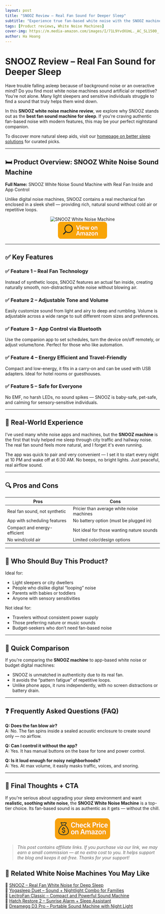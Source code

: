 ```yaml
---
layout: post
title: "SNOOZ Review – Real Fan Sound for Deeper Sleep"
subtitle: "Experience true fan-based white noise with the SNOOZ machine – ideal for deeper, undisturbed sleep."
tags: [Product reviews, White Noise Machines]
cover-img: https://m.media-amazon.com/images/I/71L9YvdXUmL._AC_SL1500_.jpg
author: Ha Hoang
---
```


# SNOOZ Review – Real Fan Sound for Deeper Sleep

Have trouble falling asleep because of background noise or an overactive mind? Do you find most white noise machines sound artificial or repetitive? You're not alone. Many light sleepers and sensitive individuals struggle to find a sound that truly helps them wind down.

In this **SNOOZ white noise machine review**, we explore why SNOOZ stands out as the **best fan sound machine for sleep**. If you're craving authentic fan-based noise with modern features, this may be your perfect nightstand companion.

To discover more natural sleep aids, visit our [homepage on better sleep solutions](/) for curated picks.

---

## 🛏️ Product Overview: SNOOZ White Noise Sound Machine

**Full Name:** SNOOZ White Noise Sound Machine with Real Fan Inside and App Control

Unlike digital noise machines, SNOOZ contains a real mechanical fan enclosed in a sleek shell — providing rich, natural sound without cold air or repetitive loops.

<div style="text-align:center;">
  <img src="https://m.media-amazon.com/images/I/71L9YvdXUmL._AC_SL1500_.jpg" alt="SNOOZ White Noise Machine" style="width:400px; height:auto;"/>
</div>

<div style="text-align:center;">
  <a href="https://www.amazon.com/SNOOZ-White-Noise-Sound-Machine/dp/B076F2JKYC?tag=havan00e-20" target="_blank" rel="nofollow sponsored noopener">
    <img src="/assets/img/view.png" alt="View on Amazon" style="width:160px; height:auto;"/>
  </a>
</div>

---

## ✅ Key Features

### ✅ Feature 1 – Real Fan Technology  
Instead of synthetic loops, SNOOZ features an actual fan inside, creating naturally smooth, non-distracting white noise without blowing air.

### ✅ Feature 2 – Adjustable Tone and Volume  
Easily customize sound from light and airy to deep and rumbling. Volume is adjustable across a wide range to suit different room sizes and preferences.

### ✅ Feature 3 – App Control via Bluetooth  
Use the companion app to set schedules, turn the device on/off remotely, or adjust volume/tone. Perfect for those who like automation.

### ✅ Feature 4 – Energy Efficient and Travel-Friendly  
Compact and low-energy, it fits in a carry-on and can be used with USB adapters. Ideal for hotel rooms or guesthouses.

### ✅ Feature 5 – Safe for Everyone  
No EMF, no harsh LEDs, no sound spikes — SNOOZ is baby-safe, pet-safe, and calming for sensory-sensitive individuals.

---

## 💬 Real-World Experience

I’ve used many white noise apps and machines, but the **SNOOZ machine** is the first that truly helped me sleep through city traffic and hallway noise. The real fan sound feels more natural, and I forget it's even running.

The app was quick to pair and very convenient — I set it to start every night at 10 PM and wake off at 6:30 AM. No beeps, no bright lights. Just peaceful, real airflow sound.

---

## 🔍 Pros and Cons

| Pros | Cons |
|------|------|
| Real fan sound, not synthetic | Pricier than average white noise machines |
| App with scheduling features | No battery option (must be plugged in) |
| Compact and energy-efficient | Not ideal for those wanting nature sounds |
| No wind/cold air | Limited color/design options |

---

## 👥 Who Should Buy This Product?

Ideal for:

- Light sleepers or city dwellers  
- People who dislike digital “looping” noise  
- Parents with babies or toddlers  
- Anyone with sensory sensitivities

Not ideal for:

- Travelers without consistent power supply  
- Those preferring nature or music sounds  
- Budget-seekers who don’t need fan-based noise

---

## 🔄 Quick Comparison

If you're comparing the **SNOOZ machine** to app-based white noise or budget digital machines:  
- SNOOZ is unmatched in authenticity due to its real fan.  
- It avoids the “pattern fatigue” of repetitive loops.  
- Unlike phone apps, it runs independently, with no screen distractions or battery drain.

---

## ❓ Frequently Asked Questions (FAQ)

**Q: Does the fan blow air?**  
A: No. The fan spins inside a sealed acoustic enclosure to create sound only — no airflow.

**Q: Can I control it without the app?**  
A: Yes. It has manual buttons on the base for tone and power control.

**Q: Is it loud enough for noisy neighborhoods?**  
A: Yes. At max volume, it easily masks traffic, voices, and snoring.

---

## 🎯 Final Thoughts + CTA

If you're serious about upgrading your sleep environment and want **realistic, soothing white noise**, the **SNOOZ White Noise Machine** is a top-tier choice. Its fan-based sound is as authentic as it gets — without the chill.

<div style="text-align:center;">
  <a href="https://www.amazon.com/SNOOZ-White-Noise-Sound-Machine/dp/B076F2JKYC?tag=havan00e-20" target="_blank" rel="nofollow sponsored noopener">
    <img src="/assets/img/checkprice.png" alt="Check Price on Amazon" style="width:180px; height:auto; margin-top:10px;"/>
  </a>
</div>

> *This post contains affiliate links. If you purchase via our link, we may earn a small commission — at no extra cost to you. It helps support the blog and keeps it ad-free. Thanks for your support!*


## 🧾 Related White Noise Machines You May Like

<ul style="list-style: none; padding-left: 0;">
  <li>🔗 <a href="/2025-05-13-snooz-review/">SNOOZ – Real Fan White Noise for Deep Sleep</a></li>
  <li>🔗 <a href="/2025-05-13-yogasleep-duet-review/">Yogasleep Duet – Sound + Nightlight Combo for Families</a></li>
  <li>🔗 <a href="/2025-05-14-lectrofan-classic-review/">LectroFan Classic – Compact and Powerful Sound Machine</a></li>
  <li>🔗 <a href="/2025-05-13-hatch-restore-2-review/">Hatch Restore 2 – Sunrise Alarm + Sleep Assistant</a></li>
  <li>🔗 <a href="/2025-05-14-dreamegg-d3-pro-review/">Dreamegg D3 Pro – Portable Sound Machine with Night Light</a></li>
</ul>
